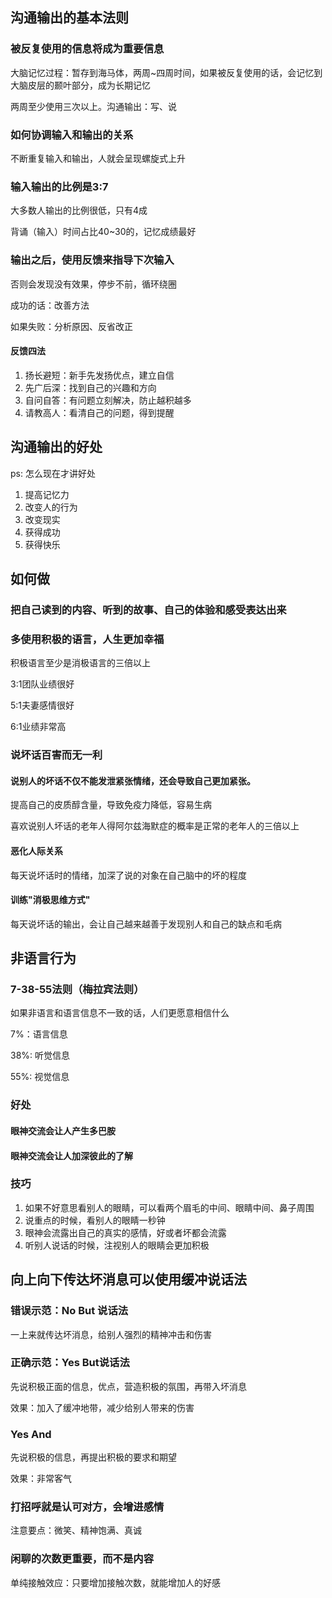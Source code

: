 ## 沟通输出的基本法则

### 被反复使用的信息将成为重要信息

大脑记忆过程：暂存到海马体，两周~四周时间，如果被反复使用的话，会记忆到大脑皮层的颞叶部分，成为长期记忆

两周至少使用三次以上。沟通输出：写、说

### 如何协调输入和输出的关系

不断重复输入和输出，人就会呈现螺旋式上升

### 输入输出的比例是3:7

大多数人输出的比例很低，只有4成

背诵（输入）时间占比40~30的，记忆成绩最好

### 输出之后，使用反馈来指导下次输入

否则会发现没有效果，停步不前，循环绕圈

成功的话：改善方法

如果失败：分析原因、反省改正

#### 反馈四法

1. 扬长避短：新手先发扬优点，建立自信
2. 先广后深：找到自己的兴趣和方向
3. 自问自答：有问题立刻解决，防止越积越多
4. 请教高人：看清自己的问题，得到提醒

## 沟通输出的好处

ps: 怎么现在才讲好处

1. 提高记忆力
2. 改变人的行为
3. 改变现实
4. 获得成功
5. 获得快乐

## 如何做

### 把自己读到的内容、听到的故事、自己的体验和感受表达出来

### 多使用积极的语言，人生更加幸福

积极语言至少是消极语言的三倍以上

3:1团队业绩很好

5:1夫妻感情很好

6:1业绩非常高

### 说坏话百害而无一利

#### 说别人的坏话不仅不能发泄紧张情绪，还会导致自己更加紧张。

提高自己的皮质醇含量，导致免疫力降低，容易生病

喜欢说别人坏话的老年人得阿尔兹海默症的概率是正常的老年人的三倍以上

#### 恶化人际关系

每天说坏话时的情绪，加深了说的对象在自己脑中的坏的程度

#### 训练"消极思维方式"

每天说坏话的输出，会让自己越来越善于发现别人和自己的缺点和毛病

## 非语言行为

### 7-38-55法则（梅拉宾法则）

如果非语言和语言信息不一致的话，人们更愿意相信什么

7%：语言信息

38%: 听觉信息

55%: 视觉信息

### 好处

#### 眼神交流会让人产生多巴胺

#### 眼神交流会让人加深彼此的了解

### 技巧

1. 如果不好意思看别人的眼睛，可以看两个眉毛的中间、眼睛中间、鼻子周围
2. 说重点的时候，看别人的眼睛一秒钟
3. 眼神会流露出自己的真实的感情，好或者坏都会流露
4. 听别人说话的时候，注视别人的眼睛会更加积极

## 向上向下传达坏消息可以使用缓冲说话法

### 错误示范：No But 说话法

一上来就传达坏消息，给别人强烈的精神冲击和伤害

### 正确示范：Yes But说话法

先说积极正面的信息，优点，营造积极的氛围，再带入坏消息

效果：加入了缓冲地带，减少给别人带来的伤害

### Yes And

先说积极的信息，再提出积极的要求和期望

效果：非常客气


### 打招呼就是认可对方，会增进感情

注意要点：微笑、精神饱满、真诚

### 闲聊的次数更重要，而不是内容

单纯接触效应：只要增加接触次数，就能增加人的好感
